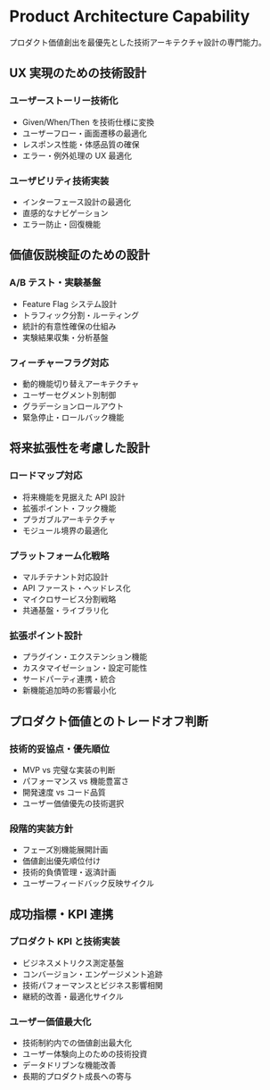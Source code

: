 # Product Architecture Capability

プロダクト価値創出を最優先とした技術アーキテクチャ設計の専門能力。

## UX 実現のための技術設計

### ユーザーストーリー技術化

- Given/When/Then を技術仕様に変換
- ユーザーフロー・画面遷移の最適化
- レスポンス性能・体感品質の確保
- エラー・例外処理の UX 最適化

### ユーザビリティ技術実装

- インターフェース設計の最適化
- 直感的なナビゲーション
- エラー防止・回復機能

## 価値仮説検証のための設計

### A/B テスト・実験基盤

- Feature Flag システム設計
- トラフィック分割・ルーティング
- 統計的有意性確保の仕組み
- 実験結果収集・分析基盤

### フィーチャーフラグ対応

- 動的機能切り替えアーキテクチャ
- ユーザーセグメント別制御
- グラデーションロールアウト
- 緊急停止・ロールバック機能

## 将来拡張性を考慮した設計

### ロードマップ対応

- 将来機能を見据えた API 設計
- 拡張ポイント・フック機能
- プラガブルアーキテクチャ
- モジュール境界の最適化

### プラットフォーム化戦略

- マルチテナント対応設計
- API ファースト・ヘッドレス化
- マイクロサービス分割戦略
- 共通基盤・ライブラリ化

### 拡張ポイント設計

- プラグイン・エクステンション機能
- カスタマイゼーション・設定可能性
- サードパーティ連携・統合
- 新機能追加時の影響最小化

## プロダクト価値とのトレードオフ判断

### 技術的妥協点・優先順位

- MVP vs 完璧な実装の判断
- パフォーマンス vs 機能豊富さ
- 開発速度 vs コード品質
- ユーザー価値優先の技術選択

### 段階的実装方針

- フェーズ別機能展開計画
- 価値創出優先順位付け
- 技術的負債管理・返済計画
- ユーザーフィードバック反映サイクル

## 成功指標・KPI 連携

### プロダクト KPI と技術実装

- ビジネスメトリクス測定基盤
- コンバージョン・エンゲージメント追跡
- 技術パフォーマンスとビジネス影響相関
- 継続的改善・最適化サイクル

### ユーザー価値最大化

- 技術制約内での価値創出最大化
- ユーザー体験向上のための技術投資
- データドリブンな機能改善
- 長期的プロダクト成長への寄与
